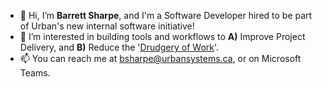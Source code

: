- 👋 Hi, I’m **Barrett Sharpe**, and I'm a Software Developer hired to be part of Urban's new internal software initiative!
- 👀 I’m interested in building tools and workflows to **A)** Improve Project Delivery, and **B)** Reduce the '[Drudgery of Work](https://www.merriam-webster.com/dictionary/drudgery)'.
- 📫 You can reach me at [bsharpe@urbansystems.ca](mailto:bsharpe@urbansystems.ca), or on Microsoft Teams.

<!---
bsharpe-urban/bsharpe-urban is a ✨ special ✨ repository because its `README.md` (this file) appears on your GitHub profile.
You can click the Preview link to take a look at your changes.
--->
